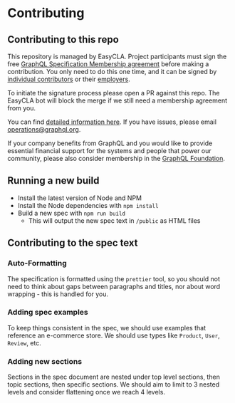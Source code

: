 # Contributing

## Contributing to this repo

This repository is managed by EasyCLA. Project participants must sign the free
[GraphQL Specification Membership agreement](https://preview-spec-membership.graphql.org)
before making a contribution. You only need to do this one time, and it can be
signed by
[individual contributors](https://individual-spec-membership.graphql.org) or
their [employers](https://corporate-spec-membership.graphql.org).

To initiate the signature process please open a PR against this repo. The
EasyCLA bot will block the merge if we still need a membership agreement from
you.

You can find
[detailed information here](https://github.com/graphql/graphql-wg/tree/main/membership).
If you have issues, please email
[operations@graphql.org](mailto:operations@graphql.org).

If your company benefits from GraphQL and you would like to provide essential
financial support for the systems and people that power our community, please
also consider membership in the
[GraphQL Foundation](https://foundation.graphql.org/join).

## Running a new build

- Install the latest version of Node and NPM
- Install the Node dependencies with `npm install`
- Build a new spec with `npm run build`
  - This will output the new spec text in `/public` as HTML files

## Contributing to the spec text

### Auto-Formatting

The specification is formatted using the `prettier` tool, so you should not need
to think about gaps between paragraphs and titles, nor about word wrapping -
this is handled for you.

### Adding spec examples

To keep things consistent in the spec, we should use examples that reference an
e-commerce store. We should use types like `Product`, `User`, `Review`, etc.

### Adding new sections

Sections in the spec document are nested under top level sections, then topic
sections, then specific sections. We should aim to limit to 3 nested levels and
consider flattening once we reach 4 levels.

